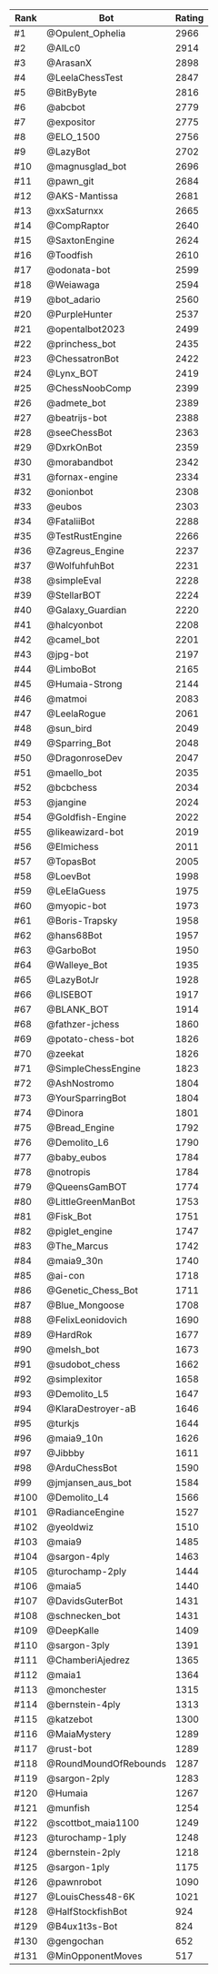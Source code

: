 Rank|Bot|Rating
---|---|---
#1|@Opulent_Ophelia|2966
#2|@AILc0|2914
#3|@ArasanX|2898
#4|@LeelaChessTest|2847
#5|@BitByByte|2816
#6|@abcbot|2779
#7|@expositor|2775
#8|@ELO_1500|2756
#9|@LazyBot|2702
#10|@magnusglad_bot|2696
#11|@pawn_git|2684
#12|@AKS-Mantissa|2681
#13|@xxSaturnxx|2665
#14|@CompRaptor|2640
#15|@SaxtonEngine|2624
#16|@Toodfish|2610
#17|@odonata-bot|2599
#18|@Weiawaga|2594
#19|@bot_adario|2560
#20|@PurpleHunter|2537
#21|@opentalbot2023|2499
#22|@princhess_bot|2435
#23|@ChessatronBot|2422
#24|@Lynx_BOT|2419
#25|@ChessNoobComp|2399
#26|@admete_bot|2389
#27|@beatrijs-bot|2388
#28|@seeChessBot|2363
#29|@DxrkOnBot|2359
#30|@morabandbot|2342
#31|@fornax-engine|2334
#32|@onionbot|2308
#33|@eubos|2303
#34|@FataliiBot|2288
#35|@TestRustEngine|2266
#36|@Zagreus_Engine|2237
#37|@WolfuhfuhBot|2231
#38|@simpleEval|2228
#39|@StellarBOT|2224
#40|@Galaxy_Guardian|2220
#41|@halcyonbot|2208
#42|@camel_bot|2201
#43|@jpg-bot|2197
#44|@LimboBot|2165
#45|@Humaia-Strong|2144
#46|@matmoi|2083
#47|@LeelaRogue|2061
#48|@sun_bird|2049
#49|@Sparring_Bot|2048
#50|@DragonroseDev|2047
#51|@maello_bot|2035
#52|@bcbchess|2034
#53|@jangine|2024
#54|@Goldfish-Engine|2022
#55|@likeawizard-bot|2019
#56|@Elmichess|2011
#57|@TopasBot|2005
#58|@LoevBot|1998
#59|@LeElaGuess|1975
#60|@myopic-bot|1973
#61|@Boris-Trapsky|1958
#62|@hans68Bot|1957
#63|@GarboBot|1950
#64|@Walleye_Bot|1935
#65|@LazyBotJr|1928
#66|@LISEBOT|1917
#67|@BLANK_BOT|1914
#68|@fathzer-jchess|1860
#69|@potato-chess-bot|1826
#70|@zeekat|1826
#71|@SimpleChessEngine|1823
#72|@AshNostromo|1804
#73|@YourSparringBot|1804
#74|@Dinora|1801
#75|@Bread_Engine|1792
#76|@Demolito_L6|1790
#77|@baby_eubos|1784
#78|@notropis|1784
#79|@QueensGamBOT|1774
#80|@LittleGreenManBot|1753
#81|@Fisk_Bot|1751
#82|@piglet_engine|1747
#83|@The_Marcus|1742
#84|@maia9_30n|1740
#85|@ai-con|1718
#86|@Genetic_Chess_Bot|1711
#87|@Blue_Mongoose|1708
#88|@FelixLeonidovich|1690
#89|@HardRok|1677
#90|@melsh_bot|1673
#91|@sudobot_chess|1662
#92|@simplexitor|1658
#93|@Demolito_L5|1647
#94|@KlaraDestroyer-aB|1646
#95|@turkjs|1644
#96|@maia9_10n|1626
#97|@Jibbby|1611
#98|@ArduChessBot|1590
#99|@jmjansen_aus_bot|1584
#100|@Demolito_L4|1566
#101|@RadianceEngine|1527
#102|@yeoldwiz|1510
#103|@maia9|1485
#104|@sargon-4ply|1463
#105|@turochamp-2ply|1444
#106|@maia5|1440
#107|@DavidsGuterBot|1431
#108|@schnecken_bot|1431
#109|@DeepKalle|1409
#110|@sargon-3ply|1391
#111|@ChamberiAjedrez|1365
#112|@maia1|1364
#113|@monchester|1315
#114|@bernstein-4ply|1313
#115|@katzebot|1300
#116|@MaiaMystery|1289
#117|@rust-bot|1289
#118|@RoundMoundOfRebounds|1287
#119|@sargon-2ply|1283
#120|@Humaia|1267
#121|@munfish|1254
#122|@scottbot_maia1100|1249
#123|@turochamp-1ply|1248
#124|@bernstein-2ply|1218
#125|@sargon-1ply|1175
#126|@pawnrobot|1090
#127|@LouisChess48-6K|1021
#128|@HalfStockfishBot|924
#129|@B4ux1t3s-Bot|824
#130|@gengochan|652
#131|@MinOpponentMoves|517
